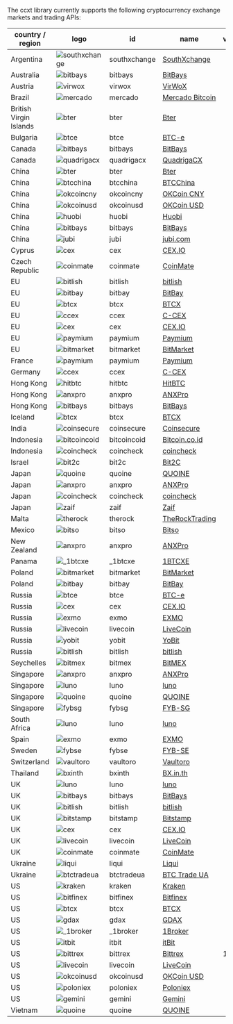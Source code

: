 The ccxt library currently supports the following cryptocurrency exchange markets and trading APIs:

|country / region       | logo                                                                                                                 | id           | name                                                 | ver | doc                                                                                        |
|-----------------------|----------------------------------------------------------------------------------------------------------------------|--------------|------------------------------------------------------|:---:|:------------------------------------------------------------------------------------------:|
|Argentina              | ![southxchange](https://user-images.githubusercontent.com/1294454/27838912-4f94ec8a-60f6-11e7-9e5d-bbf9bd50a559.jpg) | southxchange | [SouthXchange](https://www.southxchange.com)         | *   | [API](https://www.southxchange.com/Home/Api)                                               |
|Australia              | ![bitbays](https://user-images.githubusercontent.com/1294454/27808599-983687d2-6051-11e7-8d95-80dfcbe5cbb4.jpg)      | bitbays      | [BitBays](https://bitbays.com)                       | 1   | [API](https://bitbays.com/help/api/)                                                       |
|Austria                | ![virwox](https://user-images.githubusercontent.com/1294454/27766894-6da9d360-5eea-11e7-90aa-41f2711b7405.jpg)       | virwox       | [VirWoX](https://www.virwox.com)                     | *   | [API](https://www.virwox.com/developers.php)                                               |
|Brazil                 | ![mercado](https://user-images.githubusercontent.com/1294454/27837060-e7c58714-60ea-11e7-9192-f05e86adb83f.jpg)      | mercado      | [Mercado Bitcoin](https://www.mercadobitcoin.com.br) | 3   | [API](https://www.mercadobitcoin.com.br/api-doc)                                           |
|British Virgin Islands | ![bter](https://user-images.githubusercontent.com/1294454/27980479-cfa3188c-6387-11e7-8191-93fc4184ba5c.jpg)         | bter         | [Bter](https://bter.com)                             | 2   | [API](https://bter.com/api2)                                                               |
|Bulgaria               | ![btce](https://user-images.githubusercontent.com/1294454/27843225-1b571514-611a-11e7-9208-2641a560b561.jpg)         | btce         | [BTC-e](https://btc-e.com)                           | 3   | [API](https://btc-e.com/api/3/docs)                                                        |
|Canada                 | ![bitbays](https://user-images.githubusercontent.com/1294454/27808599-983687d2-6051-11e7-8d95-80dfcbe5cbb4.jpg)      | bitbays      | [BitBays](https://bitbays.com)                       | 1   | [API](https://bitbays.com/help/api/)                                                       |
|Canada                 | ![quadrigacx](https://user-images.githubusercontent.com/1294454/27766825-98a6d0de-5ee7-11e7-9fa4-38e11a2c6f52.jpg)   | quadrigacx   | [QuadrigaCX](https://www.quadrigacx.com)             | 2   | [API](https://www.quadrigacx.com/api_info)                                                 |
|China                  | ![bter](https://user-images.githubusercontent.com/1294454/27980479-cfa3188c-6387-11e7-8191-93fc4184ba5c.jpg)         | bter         | [Bter](https://bter.com)                             | 2   | [API](https://bter.com/api2)                                                               |
|China                  | ![btcchina](https://user-images.githubusercontent.com/1294454/27766368-465b3286-5ed6-11e7-9a11-0f6467e1d82b.jpg)     | btcchina     | [BTCChina](https://www.btcchina.com)                 | 1   | [API](https://www.btcchina.com/apidocs)                                                    |
|China                  | ![okcoincny](https://user-images.githubusercontent.com/1294454/27766792-8be9157a-5ee5-11e7-926c-6d69b8d3378d.jpg)    | okcoincny    | [OKCoin CNY](https://www.okcoin.cn)                  | 1   | [API](https://www.okcoin.cn/rest_getStarted.html)                                          |
|China                  | ![okcoinusd](https://user-images.githubusercontent.com/1294454/27766791-89ffb502-5ee5-11e7-8a5b-c5950b68ac65.jpg)    | okcoinusd    | [OKCoin USD](https://www.okcoin.com)                 | 1   | [API](https://www.okcoin.com/rest_getStarted.html)                                         |
|China                  | ![huobi](https://user-images.githubusercontent.com/1294454/27766569-15aa7b9a-5edd-11e7-9e7f-44791f4ee49c.jpg)        | huobi        | [Huobi](https://www.huobi.com)                       | 3   | [API](https://github.com/huobiapi/API_Docs_en/wiki)                                        |
|China                  | ![bitbays](https://user-images.githubusercontent.com/1294454/27808599-983687d2-6051-11e7-8d95-80dfcbe5cbb4.jpg)      | bitbays      | [BitBays](https://bitbays.com)                       | 1   | [API](https://bitbays.com/help/api/)                                                       |
|China                  | ![jubi](https://user-images.githubusercontent.com/1294454/27766581-9d397d9a-5edd-11e7-8fb9-5d8236c0e692.jpg)         | jubi         | [jubi.com](https://www.jubi.com)                     | 1   | [API](https://www.jubi.com/help/api.html)                                                  |
|Cyprus                 | ![cex](https://user-images.githubusercontent.com/1294454/27766442-8ddc33b0-5ed8-11e7-8b98-f786aef0f3c9.jpg)          | cex          | [CEX.IO](https://cex.io)                             | *   | [API](https://cex.io/cex-api)                                                              |
|Czech Republic         | ![coinmate](https://user-images.githubusercontent.com/1294454/27811229-c1efb510-606c-11e7-9a36-84ba2ce412d8.jpg)     | coinmate     | [CoinMate](https://coinmate.io)                      | *   | [API](https://coinmate.io/developers)                                                      |
|EU                     | ![bitlish](https://user-images.githubusercontent.com/1294454/27766275-dcfc6c30-5ed3-11e7-839d-00a846385d0b.jpg)      | bitlish      | [bitlish](https://bitlish.com)                       | 1   | [API](https://bitlish.com/api)                                                             |
|EU                     | ![bitbay](https://user-images.githubusercontent.com/1294454/27766132-978a7bd8-5ece-11e7-9540-bc96d1e9bbb8.jpg)       | bitbay       | [BitBay](https://bitbay.net)                         | *   | [API](https://bitbay.net/public-api)                                                       |
|EU                     | ![btcx](https://user-images.githubusercontent.com/1294454/27766385-9fdcc98c-5ed6-11e7-8f14-66d5e5cd47e6.jpg)         | btcx         | [BTCX](https://btc-x.is)                             | 1   | [API](https://btc-x.is/custom/api-document.html)                                           |
|EU                     | ![ccex](https://user-images.githubusercontent.com/1294454/27766433-16881f90-5ed8-11e7-92f8-3d92cc747a6c.jpg)         | ccex         | [C-CEX](https://c-cex.com)                           | *   | [API](https://c-cex.com/?id=api)                                                           |
|EU                     | ![cex](https://user-images.githubusercontent.com/1294454/27766442-8ddc33b0-5ed8-11e7-8b98-f786aef0f3c9.jpg)          | cex          | [CEX.IO](https://cex.io)                             | *   | [API](https://cex.io/cex-api)                                                              |
|EU                     | ![paymium](https://user-images.githubusercontent.com/1294454/27790564-a945a9d4-5ff9-11e7-9d2d-b635763f2f24.jpg)      | paymium      | [Paymium](https://www.paymium.com)                   | 1   | [API](https://www.paymium.com/page/developers)                                             |
|EU                     | ![bitmarket](https://user-images.githubusercontent.com/1294454/27767256-a8555200-5ef9-11e7-96fd-469a65e2b0bd.jpg)    | bitmarket    | [BitMarket](https://www.bitmarket.pl)                | *   | [API](https://www.bitmarket.net/docs.php?file=api_public.html)                             |
|France                 | ![paymium](https://user-images.githubusercontent.com/1294454/27790564-a945a9d4-5ff9-11e7-9d2d-b635763f2f24.jpg)      | paymium      | [Paymium](https://www.paymium.com)                   | 1   | [API](https://www.paymium.com/page/developers)                                             |
|Germany                | ![ccex](https://user-images.githubusercontent.com/1294454/27766433-16881f90-5ed8-11e7-92f8-3d92cc747a6c.jpg)         | ccex         | [C-CEX](https://c-cex.com)                           | *   | [API](https://c-cex.com/?id=api)                                                           |
|Hong Kong              | ![hitbtc](https://user-images.githubusercontent.com/1294454/27766555-8eaec20e-5edc-11e7-9c5b-6dc69fc42f5e.jpg)       | hitbtc       | [HitBTC](https://hitbtc.com)                         | 1   | [API](https://hitbtc.com/api)                                                              |
|Hong Kong              | ![anxpro](https://user-images.githubusercontent.com/1294454/27765983-fd8595da-5ec9-11e7-82e3-adb3ab8c2612.jpg)       | anxpro       | [ANXPro](https://anxpro.com)                         | 2   | [API](https://anxpro.com/pages/api)                                                        |
|Hong Kong              | ![bitbays](https://user-images.githubusercontent.com/1294454/27808599-983687d2-6051-11e7-8d95-80dfcbe5cbb4.jpg)      | bitbays      | [BitBays](https://bitbays.com)                       | 1   | [API](https://bitbays.com/help/api/)                                                       |
|Iceland                | ![btcx](https://user-images.githubusercontent.com/1294454/27766385-9fdcc98c-5ed6-11e7-8f14-66d5e5cd47e6.jpg)         | btcx         | [BTCX](https://btc-x.is)                             | 1   | [API](https://btc-x.is/custom/api-document.html)                                           |
|India                  | ![coinsecure](https://user-images.githubusercontent.com/1294454/27766472-9cbd200a-5ed9-11e7-9551-2267ad7bac08.jpg)   | coinsecure   | [Coinsecure](https://coinsecure.in)                  | 1   | [API](https://api.coinsecure.in)                                                           |
|Indonesia              | ![bitcoincoid](https://user-images.githubusercontent.com/1294454/27766138-043c7786-5ecf-11e7-882b-809c14f38b53.jpg)  | bitcoincoid  | [Bitcoin.co.id](https://www.bitcoin.co.id)           | *   | [API](https://vip.bitcoin.co.id/trade_api)                                                 |
|Indonesia              | ![coincheck](https://user-images.githubusercontent.com/1294454/27766464-3b5c3c74-5ed9-11e7-840e-31b32968e1da.jpg)    | coincheck    | [coincheck](https://coincheck.com)                   | *   | [API](https://coincheck.com/documents/exchange/api)                                        |
|Israel                 | ![bit2c](https://user-images.githubusercontent.com/1294454/27766119-3593220e-5ece-11e7-8b3a-5a041f6bcc3f.jpg)        | bit2c        | [Bit2C](https://www.bit2c.co.il)                     | *   | [API](https://www.bit2c.co.il/home/api)                                                    |
|Japan                  | ![quoine](https://user-images.githubusercontent.com/1294454/27766844-9615a4e8-5ee8-11e7-8814-fcd004db8cdd.jpg)       | quoine       | [QUOINE](https://www.quoine.com)                     | 2   | [API](https://developers.quoine.com)                                                       |
|Japan                  | ![anxpro](https://user-images.githubusercontent.com/1294454/27765983-fd8595da-5ec9-11e7-82e3-adb3ab8c2612.jpg)       | anxpro       | [ANXPro](https://anxpro.com)                         | 2   | [API](https://anxpro.com/pages/api)                                                        |
|Japan                  | ![coincheck](https://user-images.githubusercontent.com/1294454/27766464-3b5c3c74-5ed9-11e7-840e-31b32968e1da.jpg)    | coincheck    | [coincheck](https://coincheck.com)                   | *   | [API](https://coincheck.com/documents/exchange/api)                                        |
|Japan                  | ![zaif](https://user-images.githubusercontent.com/1294454/27766927-39ca2ada-5eeb-11e7-972f-1b4199518ca6.jpg)         | zaif         | [Zaif](https://zaif.jp)                              | 1   | [API](https://corp.zaif.jp/api-docs)                                                       |
|Malta                  | ![therock](https://user-images.githubusercontent.com/1294454/27766869-75057fa2-5ee9-11e7-9a6f-13e641fa4707.jpg)      | therock      | [TheRockTrading](https://therocktrading.com)         | 1   | [API](https://api.therocktrading.com/doc/)                                                 |
|Mexico                 | ![bitso](https://user-images.githubusercontent.com/1294454/27766335-715ce7aa-5ed5-11e7-88a8-173a27bb30fe.jpg)        | bitso        | [Bitso](https://bitso.com)                           | 3   | [API](https://bitso.com/api_info)                                                          |
|New Zealand            | ![anxpro](https://user-images.githubusercontent.com/1294454/27765983-fd8595da-5ec9-11e7-82e3-adb3ab8c2612.jpg)       | anxpro       | [ANXPro](https://anxpro.com)                         | 2   | [API](https://anxpro.com/pages/api)                                                        |
|Panama                 | ![_1btcxe](https://user-images.githubusercontent.com/1294454/27766049-2b294408-5ecc-11e7-85cc-adaff013dc1a.jpg)      | _1btcxe      | [1BTCXE](https://1btcxe.com)                         | *   | [API](https://1btcxe.com/api-docs.php)                                                     |
|Poland                 | ![bitmarket](https://user-images.githubusercontent.com/1294454/27767256-a8555200-5ef9-11e7-96fd-469a65e2b0bd.jpg)    | bitmarket    | [BitMarket](https://www.bitmarket.pl)                | *   | [API](https://www.bitmarket.net/docs.php?file=api_public.html)                             |
|Poland                 | ![bitbay](https://user-images.githubusercontent.com/1294454/27766132-978a7bd8-5ece-11e7-9540-bc96d1e9bbb8.jpg)       | bitbay       | [BitBay](https://bitbay.net)                         | *   | [API](https://bitbay.net/public-api)                                                       |
|Russia                 | ![btce](https://user-images.githubusercontent.com/1294454/27843225-1b571514-611a-11e7-9208-2641a560b561.jpg)         | btce         | [BTC-e](https://btc-e.com)                           | 3   | [API](https://btc-e.com/api/3/docs)                                                        |
|Russia                 | ![cex](https://user-images.githubusercontent.com/1294454/27766442-8ddc33b0-5ed8-11e7-8b98-f786aef0f3c9.jpg)          | cex          | [CEX.IO](https://cex.io)                             | *   | [API](https://cex.io/cex-api)                                                              |
|Russia                 | ![exmo](https://user-images.githubusercontent.com/1294454/27766491-1b0ea956-5eda-11e7-9225-40d67b481b8d.jpg)         | exmo         | [EXMO](https://exmo.me)                              | 1   | [API](https://exmo.me/ru/api_doc)                                                          |
|Russia                 | ![livecoin](https://user-images.githubusercontent.com/1294454/27980768-f22fc424-638a-11e7-89c9-6010a54ff9be.jpg)     | livecoin     | [LiveCoin](https://www.livecoin.net)                 | *   | [API](https://www.livecoin.net/api?lang=en)                                                |
|Russia                 | ![yobit](https://user-images.githubusercontent.com/1294454/27766910-cdcbfdae-5eea-11e7-9859-03fea873272d.jpg)        | yobit        | [YoBit](https://www.yobit.net)                       | 3   | [API](https://www.yobit.net/en/api/)                                                       |
|Russia                 | ![bitlish](https://user-images.githubusercontent.com/1294454/27766275-dcfc6c30-5ed3-11e7-839d-00a846385d0b.jpg)      | bitlish      | [bitlish](https://bitlish.com)                       | 1   | [API](https://bitlish.com/api)                                                             |
|Seychelles             | ![bitmex](https://user-images.githubusercontent.com/1294454/27766319-f653c6e6-5ed4-11e7-933d-f0bc3699ae8f.jpg)       | bitmex       | [BitMEX](https://www.bitmex.com)                     | 1   | [API](https://www.bitmex.com/app/apiOverview)                                              |
|Singapore              | ![anxpro](https://user-images.githubusercontent.com/1294454/27765983-fd8595da-5ec9-11e7-82e3-adb3ab8c2612.jpg)       | anxpro       | [ANXPro](https://anxpro.com)                         | 2   | [API](https://anxpro.com/pages/api)                                                        |
|Singapore              | ![luno](https://user-images.githubusercontent.com/1294454/27766607-8c1a69d8-5ede-11e7-930c-540b5eb9be24.jpg)         | luno         | [luno](https://www.luno.com)                         | 1   | [API](https://npmjs.org/package/bitx)                                                      |
|Singapore              | ![quoine](https://user-images.githubusercontent.com/1294454/27766844-9615a4e8-5ee8-11e7-8814-fcd004db8cdd.jpg)       | quoine       | [QUOINE](https://www.quoine.com)                     | 2   | [API](https://developers.quoine.com)                                                       |
|Singapore              | ![fybsg](https://user-images.githubusercontent.com/1294454/27766513-3364d56a-5edb-11e7-9e6b-d5898bb89c81.jpg)        | fybsg        | [FYB-SG](https://www.fybsg.com)                      | *   | [API](http://docs.fyb.apiary.io)                                                           |
|South Africa           | ![luno](https://user-images.githubusercontent.com/1294454/27766607-8c1a69d8-5ede-11e7-930c-540b5eb9be24.jpg)         | luno         | [luno](https://www.luno.com)                         | 1   | [API](https://npmjs.org/package/bitx)                                                      |
|Spain                  | ![exmo](https://user-images.githubusercontent.com/1294454/27766491-1b0ea956-5eda-11e7-9225-40d67b481b8d.jpg)         | exmo         | [EXMO](https://exmo.me)                              | 1   | [API](https://exmo.me/ru/api_doc)                                                          |
|Sweden                 | ![fybse](https://user-images.githubusercontent.com/1294454/27766512-31019772-5edb-11e7-8241-2e675e6797f1.jpg)        | fybse        | [FYB-SE](https://www.fybse.se)                       | *   | [API](http://docs.fyb.apiary.io)                                                           |
|Switzerland            | ![vaultoro](https://user-images.githubusercontent.com/1294454/27766880-f205e870-5ee9-11e7-8fe2-0d5b15880752.jpg)     | vaultoro     | [Vaultoro](https://www.vaultoro.com)                 | 1   | [API](https://api.vaultoro.com)                                                            |
|Thailand               | ![bxinth](https://user-images.githubusercontent.com/1294454/27766412-567b1eb4-5ed7-11e7-94a8-ff6a3884f6c5.jpg)       | bxinth       | [BX.in.th](https://bx.in.th)                         | *   | [API](https://bx.in.th/info/api)                                                           |
|UK                     | ![luno](https://user-images.githubusercontent.com/1294454/27766607-8c1a69d8-5ede-11e7-930c-540b5eb9be24.jpg)         | luno         | [luno](https://www.luno.com)                         | 1   | [API](https://npmjs.org/package/bitx)                                                      |
|UK                     | ![bitbays](https://user-images.githubusercontent.com/1294454/27808599-983687d2-6051-11e7-8d95-80dfcbe5cbb4.jpg)      | bitbays      | [BitBays](https://bitbays.com)                       | 1   | [API](https://bitbays.com/help/api/)                                                       |
|UK                     | ![bitlish](https://user-images.githubusercontent.com/1294454/27766275-dcfc6c30-5ed3-11e7-839d-00a846385d0b.jpg)      | bitlish      | [bitlish](https://bitlish.com)                       | 1   | [API](https://bitlish.com/api)                                                             |
|UK                     | ![bitstamp](https://user-images.githubusercontent.com/1294454/27786377-8c8ab57e-5fe9-11e7-8ea4-2b05b6bcceec.jpg)     | bitstamp     | [Bitstamp](https://www.bitstamp.net)                 | 2   | [API](https://www.bitstamp.net/api)                                                        |
|UK                     | ![cex](https://user-images.githubusercontent.com/1294454/27766442-8ddc33b0-5ed8-11e7-8b98-f786aef0f3c9.jpg)          | cex          | [CEX.IO](https://cex.io)                             | *   | [API](https://cex.io/cex-api)                                                              |
|UK                     | ![livecoin](https://user-images.githubusercontent.com/1294454/27980768-f22fc424-638a-11e7-89c9-6010a54ff9be.jpg)     | livecoin     | [LiveCoin](https://www.livecoin.net)                 | *   | [API](https://www.livecoin.net/api?lang=en)                                                |
|UK                     | ![coinmate](https://user-images.githubusercontent.com/1294454/27811229-c1efb510-606c-11e7-9a36-84ba2ce412d8.jpg)     | coinmate     | [CoinMate](https://coinmate.io)                      | *   | [API](https://coinmate.io/developers)                                                      |
|Ukraine                | ![liqui](https://user-images.githubusercontent.com/1294454/27982022-75aea828-63a0-11e7-9511-ca584a8edd74.jpg)        | liqui        | [Liqui](https://liqui.io)                            | 3   | [API](https://liqui.io/api)                                                                |
|Ukraine                | ![btctradeua](https://user-images.githubusercontent.com/1294454/27941483-79fc7350-62d9-11e7-9f61-ac47f28fcd96.jpg)   | btctradeua   | [BTC Trade UA](https://btc-trade.com.ua)             | *   | [API](https://docs.google.com/document/d/1ocYA0yMy_RXd561sfG3qEPZ80kyll36HUxvCRe5GbhE/edit)|
|US                     | ![kraken](https://user-images.githubusercontent.com/1294454/27766599-22709304-5ede-11e7-9de1-9f33732e1509.jpg)       | kraken       | [Kraken](https://www.kraken.com)                     | 0   | [API](https://www.kraken.com/en-us/help/api)                                               |
|US                     | ![bitfinex](https://user-images.githubusercontent.com/1294454/27766244-e328a50c-5ed2-11e7-947b-041416579bb3.jpg)     | bitfinex     | [Bitfinex](https://www.bitfinex.com)                 | 1   | [API](https://bitfinex.readme.io/v1/docs)                                                  |
|US                     | ![btcx](https://user-images.githubusercontent.com/1294454/27766385-9fdcc98c-5ed6-11e7-8f14-66d5e5cd47e6.jpg)         | btcx         | [BTCX](https://btc-x.is)                             | 1   | [API](https://btc-x.is/custom/api-document.html)                                           |
|US                     | ![gdax](https://user-images.githubusercontent.com/1294454/27766527-b1be41c6-5edb-11e7-95f6-5b496c469e2c.jpg)         | gdax         | [GDAX](https://www.gdax.com)                         | *   | [API](https://docs.gdax.com)                                                               |
|US                     | ![_1broker](https://user-images.githubusercontent.com/1294454/27766021-420bd9fc-5ecb-11e7-8ed6-56d0081efed2.jpg)     | _1broker     | [1Broker](https://1broker.com)                       | 2   | [API](https://1broker.com/?c=en/content/api-documentation)                                 |
|US                     | ![itbit](https://user-images.githubusercontent.com/1294454/27822159-66153620-60ad-11e7-89e7-005f6d7f3de0.jpg)        | itbit        | [itBit](https://www.itbit.com)                       | 1   | [API](https://www.itbit.com/api)                                                           |
|US                     | ![bittrex](https://user-images.githubusercontent.com/1294454/27766352-cf0b3c26-5ed5-11e7-82b7-f3826b7a97d8.jpg)      | bittrex      | [Bittrex](https://bittrex.com)                       | 1.1 | [API](https://bittrex.com/Home/Api)                                                        |
|US                     | ![livecoin](https://user-images.githubusercontent.com/1294454/27980768-f22fc424-638a-11e7-89c9-6010a54ff9be.jpg)     | livecoin     | [LiveCoin](https://www.livecoin.net)                 | *   | [API](https://www.livecoin.net/api?lang=en)                                                |
|US                     | ![okcoinusd](https://user-images.githubusercontent.com/1294454/27766791-89ffb502-5ee5-11e7-8a5b-c5950b68ac65.jpg)    | okcoinusd    | [OKCoin USD](https://www.okcoin.com)                 | 1   | [API](https://www.okcoin.com/rest_getStarted.html)                                         |
|US                     | ![poloniex](https://user-images.githubusercontent.com/1294454/27766817-e9456312-5ee6-11e7-9b3c-b628ca5626a5.jpg)     | poloniex     | [Poloniex](https://poloniex.com)                     | *   | [API](https://poloniex.com/support/api/)                                                   |
|US                     | ![gemini](https://user-images.githubusercontent.com/1294454/27816857-ce7be644-6096-11e7-82d6-3c257263229c.jpg)       | gemini       | [Gemini](https://gemini.com)                         | 1   | [API](https://docs.gemini.com/rest-api)                                                    |
|Vietnam                | ![quoine](https://user-images.githubusercontent.com/1294454/27766844-9615a4e8-5ee8-11e7-8814-fcd004db8cdd.jpg)       | quoine       | [QUOINE](https://www.quoine.com)                     | 2   | [API](https://developers.quoine.com)                                                       |

